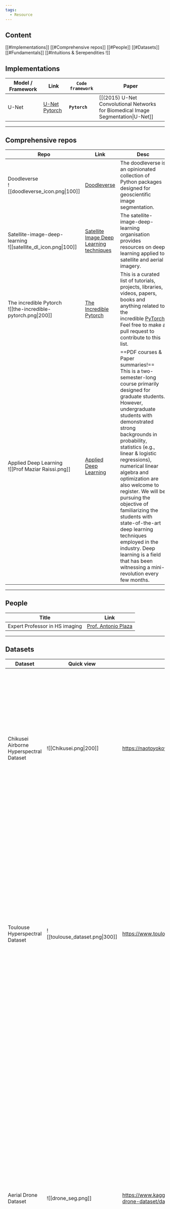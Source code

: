 ```yaml
---
tags:
  - Resource
---
```

## Content
[[#Implementations]]
[[#Comprehensive repos]]
[[#People]]
[[#Datasets]]
[[#Fundamentals]]
[[#Intuitions & Serependities !]]
## Implementations

| Model / Framework | Link                                                      | **`Code framework`** | Paper                                                                            |
| ----------------- | --------------------------------------------------------- | -------------------- | -------------------------------------------------------------------------------- |
| U-Net             | [U-Net Pytorch](https://github.com/milesial/Pytorch-UNet) | **`Pytorch`**        | [[(2015) U-Net Convolutional Networks for Biomedical Image Segmentation\|U-Net]] |

---
## Comprehensive repos

| Repo                                                             | Link                                                                                         | Desc                                                                                                                                                                                                                                                                                                                                                                                                                                                                                                                                                             |     |
| ---------------------------------------------------------------- | -------------------------------------------------------------------------------------------- | ---------------------------------------------------------------------------------------------------------------------------------------------------------------------------------------------------------------------------------------------------------------------------------------------------------------------------------------------------------------------------------------------------------------------------------------------------------------------------------------------------------------------------------------------------------------- | --- |
| Doodleverse<br>![[doodleverse_icon.png\|100]]                    | [Doodleverse](https://github.com/Doodleverse)                                                | The doodleverse is an opinionated collection of Python packages designed for geoscientific image segmentation.                                                                                                                                                                                                                                                                                                                                                                                                                                                   |     |
| Satellite-image-deep-learning<br>![[satellite_dl_icon.png\|100]] | [Satellite Image Deep Learning techniques](https://github.com/satellite-image-deep-learning) | The satellite-image-deep-learning organisation provides resources on deep learning applied to satellite and aerial imagery.                                                                                                                                                                                                                                                                                                                                                                                                                                      |     |
| The incredible Pytorch<br>![[the-incredible-pytorch.png\|200]]   | [The Incredible Pytorch](https://github.com/ritchieng/the-incredible-pytorch)                | This is a curated list of tutorials, projects, libraries, videos, papers, books and anything related to the incredible [PyTorch](http://pytorch.org/). Feel free to make a pull request to contribute to this list.                                                                                                                                                                                                                                                                                                                                              |     |
| Applied Deep Learning<br>![[Prof Maziar Raissi.png]]             | [Applied Deep Learning](https://github.com/maziarraissi/Applied-Deep-Learning)               | ==PDF courses & Paper summaries!==<br>This is a two-semester-long course primarily designed for graduate students. However, undergraduate students with demonstrated strong backgrounds in probability, statistics (e.g., linear & logistic regressions), numerical linear algebra and optimization are also welcome to register. We will be pursuing the objective of familiarizing the students with state-of-the-art deep learning techniques employed in the industry. Deep learning is a field that has been witnessing a mini-revolution every few months. |     |

---
##  People

| Title                          | Link                                                              |
| ------------------------------ | ----------------------------------------------------------------- |
| Expert Professor in HS imaging | [Prof. Antonio Plaza](https://sites.google.com/view/antonioplaza) |

---
## Datasets

| Dataset                                 | Quick view                           | Homepage                                                                | Description                                                                                                                                                                                                                                                                                                                                                                                                                                                                                                                                                                                                                                                                                                                          | Download                                                                                      |
| --------------------------------------- | ------------------------------------ | ----------------------------------------------------------------------- | ------------------------------------------------------------------------------------------------------------------------------------------------------------------------------------------------------------------------------------------------------------------------------------------------------------------------------------------------------------------------------------------------------------------------------------------------------------------------------------------------------------------------------------------------------------------------------------------------------------------------------------------------------------------------------------------------------------------------------------ | --------------------------------------------------------------------------------------------- |
| Chikusei Airborne Hyperspectral Dataset | ![[Chikusei.png\|200]]               | https://naotoyokoya.com/Download.html                                   | The hyperspectral dataset has 128 bands in the spectral range from 363 nm to 1018 nm. The scene consists of 2517x2335 pixels and the ground sampling distance was 2.5 m. Ground truth of 19 classes was collected via a field survey and visual inspection using high-resolution color images obtained by Canon EOS 5D Mark II together with the hyperspect                                                                                                                                                                                                                                                                                                                                                                          | [Download on Kaggle](https://www.kaggle.com/datasets/mingliu123/chikusei?resource=download)   |
| Toulouse Hyperspectral Dataset          | ![[toulouse_dataset.png\|300]]       | https://www.toulouse-hyperspectral-data-set.com/                        | The image is provided in ground-level reflectance with **a very high spatial resolution (1 m ground sampling distance) and spectral resolution (< 8 nm) from 0.4 µm to 2.5 µm (310 channels*).** More than **380,000 pixels are sparsely labeled with land cover classes** (and secondarily with land use classes) over an area of 90 km². The land cover nomenclature contains 32 classes hierarchically organized into 16 impermeable surfaces and 16 permeable surfaces as illust                                                                                                                                                                                                                                                 | [Dataset as Module in Python](https://github.com/Romain3Ch216/TlseHypDataSet)                 |
| Aerial Drone Dataset                    | ![[drone_seg.png]]                   | https://www.kaggle.com/datasets/bulentsiyah/semantic-drone-dataset/data | The Semantic Drone Dataset focuses on semantic understanding of urban scenes for increasing the safety of autonomous drone flight and landing procedures. The imagery depicts more than 20 houses from nadir (bird's eye) view acquired at an altitude of 5 to 30 meters above ground. A high resolution camera was used to acquire RGB images at a size of 6000x4000px (24Mpx). The training set 400 public images, the test set 200 private images.<br><br>PERSON DETECTION (bounding box)<br>SEMANTIC SEGMENTATION (pixel annotation)<br>CLASSES tree, gras, other vegetation, dirt, gravel, rocks, water, paved area, pool, person, dog, car, bicycle, roof, wall, fence, fence-pole, window, door, obstacle  obstacle  obstacle | [Download on Kaggle](https://www.kaggle.com/datasets/bulentsiyah/semantic-drone-dataset/data) |
| GID dataset                             | ![[gid-dataset.png]] | https://x-ytong.github.io/project/GID.html                              |                                                                                                                                                                                                                                                                                                                                                                                                                                                                                                                                                                                                                                                                                                                                      |                                                                                               |

## Fundamentals
#### Backpropagation
##### Backpropagation in the case of CNNs
[Convolutions and Backpropagation]("https://pavisj.medium.com/convolutions-and-backpropagations-46026a8f5d2c")
#### Markov Random Field models
##### Conditional Random Field Models (CRFs)
[CRFs video](https://www.youtube.com/watch?v=rI3DQS0P2fk)
>[!info]- CRFs summary
>HMM: generative model: models the joint prob between the hidden state and the observed data point (tries to explain how the observed data has been generated in the first place)
CRF:
> - discriminative model: models the conditional prob of hidden state knowing an observed data point : $P(y|X)$
> - not directed graph => more dependencies than HMM
> - supervised: requires labelled data
> - requires a lot of data
>	- Linear chain CRF variant: subset of a CRF that allows specific types of dependencies (only connections between sequential hidden states $Y_{i-1}$ and $Y_i$ ), thus requires less data
>- CRF finds the relationship between an observed data point X and a given hidden state Y == this relationship *f* is called a *feature function*, commonly denoted $Ψ$
>- feature functions can be any function as long as it takes the following inputs  
>	- $X$ : observed data
>	- $Y_{i-1}$ : previous hidden state (assumption of Linear chain CRF)
>	- $Y_i$ : current hidden state
>	- $i$ : index of current hidden state (time step)
>- as many *feature functions* as required can be defined in one CRF
>- a CRF can be trained with SGD to learn the weights $w_j$
>	- let $F(X, Y_{i-1}, Y_{i}, i) = \sum_{j}w_j* f_j(X, y_{i-1}, y_{i}, i)$
>- Back to the end goal:  
>	-  $P(y|X, w) = \frac{1}{Z}e^{\sum_NF(X, Y_{i-1}, Y_{i}, i)}$
>		$Z$ : being the [partition function](https://www.deeplearningbook.org/contents/partition.html) used to normalise the probability distribution 
>	-  $P(y|X, w)$ to be maximised during training
#### Bayesian Deep Learning
[A comprehensive introduction to Bayesian Deep Learning](https://jorisbaan.nl/2021/03/02/introduction-to-bayesian-deep-learning.html)
[A gentle introduction to Bayesian Deep Learning](https://towardsdatascience.com/a-gentle-introduction-to-bayesian-deep-learning-d298c7243fd6)
#### Feature selection 
[Feature selection techniques in Machine Learning](https://www.analyticsvidhya.com/blog/2020/10/feature-selection-techniques-in-machine-learning/)
#### Graph Neural Networks
[Gentle Introduction to Graph Neural Networks](https://distill.pub/2021/gnn-intro/)
#### Graph Signal Processing
[Graph Signal Processing](https://web.media.mit.edu/~xdong/talk/BDI_GSP.pdf)
### Remote Sensing
#### Digital Numbers, Radiance and Reflectance
[Digital Numbers, Radiance and Reflectance](https://www.nv5geospatialsoftware.com/Learn/Blogs/Blog-Details/ArtMID/10198/ArticleID/16278/Digital-Number-Radiance-and-Reflectance)
### Math
#### Calculus
[Betterexplained Calculus](https://betterexplained.com/calculus/)
#### Eigenvalues & eigenvectors
**Intuition of eigenvalues & eignenvectors** [Eigenvalues & eigenvectors: Wikipedia](https://en.wikipedia.org/wiki/Eigenvalues_and_eigenvectors)

## Intuitions & Serependities !

>[!tip]- About numbers of CNN filters from RGB to HSI
>You might not necessarily need to increase the number of filters simply because you're switching from RGB images to hyperspectral images for training a CNN. Here's why:
>- **Focus of Filter Increase:** The number of filters in a CNN layer is primarily determined by the complexity you want the layer to capture in the data. With RGB images, 3 filters are enough because there are 3 color channels (red, green, blue).
>- **Hyperspectral Complexity:** Hyperspectral images have a higher dimension due to the many spectral bands. However, the inherent complexity within each band might not be significantly higher compared to RGB channels.
>**Factors to Consider for Filter Choice:**
>
>- **Task Complexity:** The complexity of the task you're trying to solve with the CNN will influence the number of filters needed. More complex tasks like material classification with subtle spectral differences might benefit from more filters.
>- **Spectral Information Leverage:** If your goal is to leverage the full spectral information of the hyperspectral data, using a larger number of filters, especially in the initial layers, might be helpful for the model to learn relevant features from each band.
>
**Alternative Approaches:**
>
>- **Feature Engineering:** Before feeding the hyperspectral data directly to the CNN, you could explore feature engineering techniques to extract relevant spectral features. This might allow you to use a similar number of filters in the CNN as with RGB images.
>- **Dimensionality Reduction:** Techniques like Principal Component Analysis (PCA) can be used to reduce the dimensionality of the hyperspectral data while preserving most of the relevant information. This can then be fed into a CNN with a similar filter configuration as for RGB images.
>
**Experimentation is Key:**
>
Ultimately, the optimal number of filters for your CNN with hyperspectral data will depend on your specific task, dataset characteristics, and desired model complexity. It's recommended to experiment with different filter configurations and evaluate the model performance to find the best setting.
>
Credits: [Gemini](https://gemini.google.com)

> [!info]- Fourier transform intuition
> Fourier transform is a transform, meaning that it is a mappings from a space to another. Fourier transform goes from the time to the frequency domain. As shown in the animation, a periodic function $f$ can be decomposed to its fundamental component signals using Fourier series.
> ![[Fourier_transform_time_and_frequency_domains.gif]]

> [!example]- Key, Query, and Value based attention in the context of CNNs
> **Scenario:**
Imagine you're building a model to classify different types of clothing in images (e.g., shirts, pants, dresses). A CNN can extract features from an image, but these features might not explicitly highlight the most important regions for clothing classification (e.g., collars, pockets, sleeves).
**Attention Mechanism Integration:**
>1. **Feature Extraction:** Pass the input image through a pre-trained CNN (e.g., ResNet) to obtain a feature map. This feature map captures spatial information about the image, with each channel representing different aspects.
>2. **Linear Projections:** Apply three separate linear transformations to the feature map (F) to generate the key (K), value (V), and query (Q) vectors:
>    - **Key (K):** K = W_k * F, where W_k is a learned weight matrix. K represents the "importance" of each element in the feature map for the classification task.
>  - **Value (V):** V = W_v * F, where W_v is another learned weight matrix. V represents the actual feature information at each location in the feature map.
>  - **Query (Q):** Q = W_q * x_q, where W_q is a learned weight matrix and x_q is a learnable query vector. The query vector can be task-specific or learned during training.
>3. **Attention Scores:** Calculate the attention scores (a_ij) between each element (i) in the query vector (Q) and all elements (j) in the key vector (K). This score indicates how "relevant" a specific feature location (j) is to the current element (i) in the query. A common way to compute the attention score is:
>  - a_ij = softmax( Q^T * K_j )
>4. **Weighted Values:** Multiply the attention scores (a_ij) with the corresponding value vectors (V_j) to obtain weighted value vectors (v_i'):
 >   - v_i' = Σ(a_ij * V_j)
>5. **New Representation:** Concatenate these weighted value vectors (v_i') to form a new feature representation (F'). This representation emphasizes the most relevant features based on the attention scores.  
>6. **Classification:** Pass the new feature representation (F') through additional fully connected layers for classification into different clothing types.
>
>Source: Gemini

